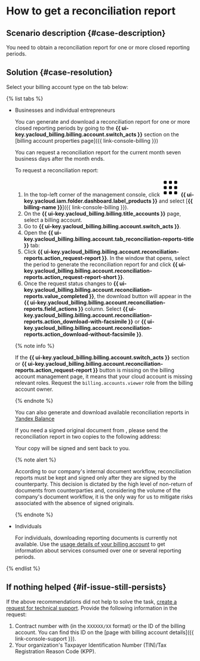# How to get a reconciliation report



## Scenario description {#case-description}

You need to obtain a reconciliation report for one or more closed reporting periods.

## Solution {#case-resolution}

Select your billing account type on the tab below:

{% list tabs %}

- Businesses and individual entrepreneurs

   You can generate and download a reconciliation report for one or more closed reporting periods by going to the **{{ ui-key.yacloud_billing.billing.account.switch_acts }}** section on the [billing account properties page]({{ link-console-billing }})

   You can request a reconciliation report for the current month seven business days after the month ends.

   To request a reconciliation report:
   1. In the top-left corner of the management console, click ![image](../../../_assets/main-menu.svg) **{{ ui-key.yacloud.iam.folder.dashboard.label_products }}** and select [**{{ billing-name }}**]({{ link-console-billing }}).
   2. On the **{{ ui-key.yacloud_billing.billing.title_accounts }}** page, select a billing account.
   3. Go to **{{ ui-key.yacloud_billing.billing.account.switch_acts }}**.
   4. Open the **{{ ui-key.yacloud_billing.billing.account.tab_reconciliation-reports-title }}** tab:
   5. Click **{{ ui-key.yacloud_billing.billing.account.reconciliation-reports.action_request-report }}**. In the window that opens, select the period to generate the reconciliation report for and click **{{ ui-key.yacloud_billing.billing.account.reconciliation-reports.action_request-report-short }}**.
   6. Once the request status changes to **{{ ui-key.yacloud_billing.billing.account.reconciliation-reports.value_completed }}**, the download button will appear in the **{{ ui-key.yacloud_billing.billing.account.reconciliation-reports.field_actions }}** column. Select **{{ ui-key.yacloud_billing.billing.account.reconciliation-reports.action_download-with-facsimile }}** or **{{ ui-key.yacloud_billing.billing.account.reconciliation-reports.action_download-without-facsimile }}**.

   {% note info %}

   If the **{{ ui-key.yacloud_billing.billing.account.switch_acts }}** section or **{{ ui-key.yacloud_billing.billing.account.reconciliation-reports.action_request-report }}** button is missing on the billing account management page, it means that your cloud account is missing relevant roles.
   Request the `billing.accounts.viewer` role from the billing account owner.

   {% endnote %}

   You can also generate and download available reconciliation reports in [Yandex Balance](https://balance.yandex.ru/reconciliations.xml)

   If you need a signed original document from , please send the reconciliation report in two copies to the following address:





   Your copy will be signed and sent back to you.

   {% note alert %}

   According to our company's internal document workflow, reconciliation reports must be kept and signed only after they are signed by the counterparty. This decision is dictated by the high level of non-return of documents from counterparties and, considering the volume of the company's document workflow, it is the only way for us to mitigate risks associated with the absence of signed originals.

   {% endnote %}

- Individuals

   For individuals, downloading reporting documents is currently not available.
   Use the [usage details of your billing account](../../../billing/operations/check-charges.md) to get information about services consumed over one or several reporting periods.

{% endlist %}

## If nothing helped {#if-issue-still-persists}

If the above recommendations did not help to solve the task, [create a request for technical support](https://console.cloud.yandex.ru/support?section=contact).
Provide the following information in the request:

1. Contract number with  (in the `XXXXXX/XX` format) or the ID of the billing account. You can find this ID on the [page with billing account details]({{ link-console-support }}).
2. Your organization's Taxpayer Identification Number (TIN)/Tax Registration Reason Code (KPP).
